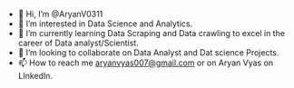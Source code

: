 - 👋 Hi, I’m @AryanV0311
- 👀 I’m interested in Data Science and Analytics.
- 🌱 I’m currently learning Data Scraping and Data crawling to excel in the career of Data analyst/Scientist.
- 💞️ I’m looking to collaborate on Data Analyst and Dat science Projects.
- 📫 How to reach me aryanvyas007@gmail.com or on Aryan Vyas on LInkedIn.

<!---
AryanV0311/AryanV0311 is a ✨ special ✨ repository because its `README.md` (this file) appears on your GitHub profile.
You can click the Preview link to take a look at your changes.
--->
